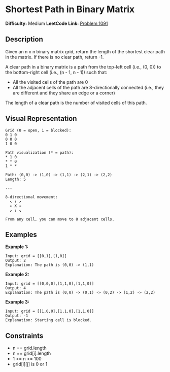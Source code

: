 # Shortest Path in Binary Matrix

**Difficulty:** Medium
**LeetCode Link:** [Problem 1091](https://leetcode.com/problems/shortest-path-in-binary-matrix/)

## Description
Given an n x n binary matrix grid, return the length of the shortest clear path in the matrix. If there is no clear path, return -1.

A clear path in a binary matrix is a path from the top-left cell (i.e., (0, 0)) to the bottom-right cell (i.e., (n - 1, n - 1)) such that:
- All the visited cells of the path are 0
- All the adjacent cells of the path are 8-directionally connected (i.e., they are different and they share an edge or a corner)

The length of a clear path is the number of visited cells of this path.

## Visual Representation

```
Grid (0 = open, 1 = blocked):
0 1 0
0 0 0
1 0 0

Path visualization (* = path):
* 1 0
* * 0
1 * *

Path: (0,0) -> (1,0) -> (1,1) -> (2,1) -> (2,2)
Length: 5

---

8-directional movement:
  ↖ ↑ ↗
  ← X →
  ↙ ↓ ↘

From any cell, you can move to 8 adjacent cells.
```

## Examples

**Example 1:**
```
Input: grid = [[0,1],[1,0]]
Output: 2
Explanation: The path is (0,0) -> (1,1)
```

**Example 2:**
```
Input: grid = [[0,0,0],[1,1,0],[1,1,0]]
Output: 4
Explanation: The path is (0,0) -> (0,1) -> (0,2) -> (1,2) -> (2,2)
```

**Example 3:**
```
Input: grid = [[1,0,0],[1,1,0],[1,1,0]]
Output: -1
Explanation: Starting cell is blocked.
```

## Constraints
- n == grid.length
- n == grid[i].length
- 1 <= n <= 100
- grid[i][j] is 0 or 1
